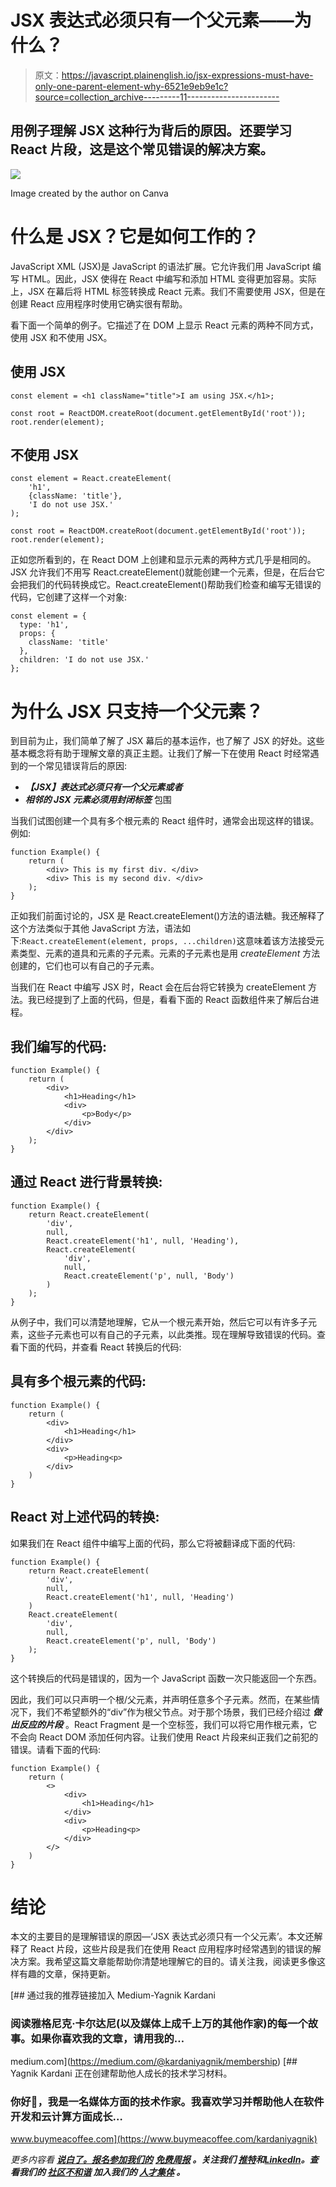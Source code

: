 # JSX 表达式必须只有一个父元素——为什么？

> 原文：<https://javascript.plainenglish.io/jsx-expressions-must-have-only-one-parent-element-why-6521e9eb9e1c?source=collection_archive---------11----------------------->

## 用例子理解 JSX 这种行为背后的原因。还要学习 React 片段，这是这个常见错误的解决方案。

![](img/3f3d7673c1a930a688b7ff40433a00c8.png)

Image created by the author on Canva

# 什么是 JSX？它是如何工作的？

JavaScript XML (JSX)是 JavaScript 的语法扩展。它允许我们用 JavaScript 编写 HTML。因此，JSX 使得在 React 中编写和添加 HTML 变得更加容易。实际上，JSX 在幕后将 HTML 标签转换成 React 元素。我们不需要使用 JSX，但是在创建 React 应用程序时使用它确实很有帮助。

看下面一个简单的例子。它描述了在 DOM 上显示 React 元素的两种不同方式，使用 JSX 和不使用 JSX。

## 使用 JSX

```
const element = <h1 className="title">I am using JSX.</h1>;

const root = ReactDOM.createRoot(document.getElementById('root'));
root.render(element);
```

## 不使用 JSX

```
const element = React.createElement(
    'h1',
    {className: 'title'},
    'I do not use JSX.'
);

const root = ReactDOM.createRoot(document.getElementById('root'));
root.render(element);
```

正如您所看到的，在 React DOM 上创建和显示元素的两种方式几乎是相同的。JSX 允许我们不用写 React.createElement()就能创建一个元素，但是，在后台它会把我们的代码转换成它。React.createElement()帮助我们检查和编写无错误的代码，它创建了这样一个对象:

```
const element = {
  type: 'h1',
  props: {
    className: 'title'
  },
  children: 'I do not use JSX.'
};
```

# 为什么 JSX 只支持一个父元素？

到目前为止，我们简单了解了 JSX 幕后的基本运作，也了解了 JSX 的好处。这些基本概念将有助于理解文章的真正主题。让我们了解一下在使用 React 时经常遇到的一个常见错误背后的原因:

*   ***【JSX】表达式必须只有一个父元素或者***
*   ***相邻的 JSX 元素必须用封闭标签*** 包围

当我们试图创建一个具有多个根元素的 React 组件时，通常会出现这样的错误。例如:

```
function Example() {
    return (
        <div> This is my first div. </div>
        <div> This is my second div. </div>
    );
}
```

正如我们前面讨论的，JSX 是 React.createElement()方法的语法糖。我还解释了这个方法类似于其他 JavaScript 方法，语法如下:`React.createElement(element, props, ...children)`这意味着该方法接受元素类型、元素的道具和元素的子元素。元素的子元素也是用 *createElement* 方法创建的，它们也可以有自己的子元素。

当我们在 React 中编写 JSX 时，React 会在后台将它转换为 createElement 方法。我已经提到了上面的代码，但是，看看下面的 React 函数组件来了解后台进程。

## 我们编写的代码:

```
function Example() {
    return (
        <div>
            <h1>Heading</h1>
            <div>
                <p>Body</p>
            </div>
        </div>
    );
}
```

## 通过 React 进行背景转换:

```
function Example() {
    return React.createElement(
        'div',
        null,
        React.createElement('h1', null, 'Heading'),
        React.createElement(
            'div',
            null,
            React.createElement('p', null, 'Body')
        )
    );
}
```

从例子中，我们可以清楚地理解，它从一个根元素开始，然后它可以有许多子元素，这些子元素也可以有自己的子元素，以此类推。现在理解导致错误的代码。查看下面的代码，并查看 React 转换后的代码:

## 具有多个根元素的代码:

```
function Example() {
    return (
        <div>
            <h1>Heading</h1>
        </div>
        <div>
            <p>Heading<p>
        </div>
    )
}
```

## React 对上述代码的转换:

如果我们在 React 组件中编写上面的代码，那么它将被翻译成下面的代码:

```
function Example() {
    return React.createElement(
        'div',
        null,
        React.createElement('h1', null, 'Heading')
    )
    React.createElement(
        'div',
        null,
        React.createElement('p', null, 'Body')
    );
}
```

这个转换后的代码是错误的，因为一个 JavaScript 函数一次只能返回一个东西。

因此，我们可以只声明一个根/父元素，并声明任意多个子元素。然而，在某些情况下，我们不希望额外的“div”作为根父节点。对于那个场景，我们已经介绍过 ***做出反应的片段*** 。React Fragment 是一个空标签，我们可以将它用作根元素，它不会向 React DOM 添加任何内容。让我们使用 React 片段来纠正我们之前犯的错误。请看下面的代码:

```
function Example() {
    return (
        <>
            <div>
                <h1>Heading</h1>
            </div>
            <div>
                <p>Heading<p>
            </div>
        </>
    )
}
```

# 结论

本文的主要目的是理解错误的原因—‘JSX 表达式必须只有一个父元素’。本文还解释了 React 片段，这些片段是我们在使用 React 应用程序时经常遇到的错误的解决方案。我希望这篇文章能帮助你清楚地理解它的目的。请关注我，阅读更多像这样有趣的文章，保持更新。

[](https://medium.com/@kardaniyagnik/membership) [## 通过我的推荐链接加入 Medium-Yagnik Kardani

### 阅读雅格尼克·卡尔达尼(以及媒体上成千上万的其他作家)的每一个故事。如果你喜欢我的文章，请用我的…

medium.com](https://medium.com/@kardaniyagnik/membership) [](https://www.buymeacoffee.com/kardaniyagnik) [## Yagnik Kardani 正在创建帮助他人成长的技术学习材料。

### 你好👋，我是一名媒体方面的技术作家。我喜欢学习并帮助他人在软件开发和云计算方面成长…

www.buymeacoffee.com](https://www.buymeacoffee.com/kardaniyagnik) 

*更多内容看* [***说白了。报名参加我们的***](https://plainenglish.io/) **[***免费周报***](http://newsletter.plainenglish.io/) *。关注我们* [***推特***](https://twitter.com/inPlainEngHQ)**和*[***LinkedIn***](https://www.linkedin.com/company/inplainenglish/)*。查看我们的* [***社区不和谐***](https://discord.gg/GtDtUAvyhW) *加入我们的* [***人才集体***](https://inplainenglish.pallet.com/talent/welcome) *。****